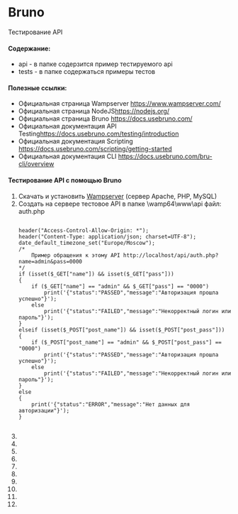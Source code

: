 # Bruno

Тестирование API

<p>
	<h4>Содержание:</h2>
	<ul>
		<li>api - в папке содерзится пример тестируемого api</li>
		<li>tests - в папке содержаться примеры тестов</li>
	</ul>
</p>

<p>
	<h4>Полезные ссылки:</h2>
	<ul>
		<li>Официальная страница Wampserver <a href="https://www.wampserver.com/">https://www.wampserver.com/</a></li>
		<li>Официальная страница NodeJS<a href="https://nodejs.org/">https://nodejs.org/</a></li>
		<li>Официальная страница Bruno <a href="https://docs.usebruno.com/">https://docs.usebruno.com/</a></li>
		<li>Официальная документация API Testing<a href="https://docs.usebruno.com/testing/introduction">https://docs.usebruno.com/testing/introduction</a></li>
		<li>Официальная документация Scripting <a href="https://docs.usebruno.com/scripting/getting-started">https://docs.usebruno.com/scripting/getting-started</a></li>
		<li>Официальная документация CLI <a href="https://docs.usebruno.com/bru-cli/overview">https://docs.usebruno.com/bru-cli/overview</a></li>
	</ul>
</p>

<p>
	<h4>Тестирование API с помощью Bruno</h4>
	<ol>
		<li>Скачать и установить <a href="https://www.wampserver.com/">Wampserver</a> (сервер Apache, PHP, MySQL)</li>
		<li>Создать на сервере тестовое API в папке \wamp64\www\api  файл: auth.php
			<pre><code>
header("Access-Control-Allow-Origin: *");
header("Content-Type: application/json; charset=UTF-8");
date_default_timezone_set("Europe/Moscow");
/*	
	Пример обращения к этому API http://localhost/api/auth.php?name=admin&pass=0000
*/
if (isset($_GET["name"]) && isset($_GET["pass"]))
{
	if ($_GET["name"] == "admin" && $_GET["pass"] == "0000")
		print('{"status":"PASSED","message":"Авторизация прошла успешно"}');
	else
		print('{"status":"FAILED","message":"Некорректный логин или пароль"}');
}
elseif (isset($_POST["post_name"]) && isset($_POST["post_pass"]))
{
	if ($_POST["post_name"] == "admin" && $_POST["post_pass"] == "0000")
		print('{"status":"PASSED","message":"Авторизация прошла успешно"}');
	else
		print('{"status":"FAILED","message":"Некорректный логин или пароль"}');
}
else
{
	print('{"status":"ERROR","message":"Нет данных для авторизации"}');
}
			</code></pre>
		</li>
		<li></li>
		<li></li>
		<li></li>
		<li></li>
		<li></li>
		<li></li>
		<li></li>
		<li></li>
		<li></li>
		<li></li>
	</ol>
</p>
